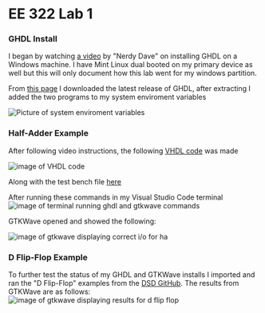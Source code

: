 # EE 322 Lab 1

### GHDL Install
I began by watching [a video](https://www.youtube.com/watch?v=H2GyAIYwZbw) by "Nerdy Dave" on installing GHDL on a Windows machine. I have Mint Linux dual booted on my primary device as well but this will only document how this lab went for my windows partition.

From [this page](https://github.com/ghdl/ghdl/releases/tag/v3.0.0) I downloaded the latest release of GHDL, after extracting I added the two programs to my system enviroment variables

![Picture of system enviroment variables](EE322/Resources/envVar.png)

### Half-Adder Example

After following video instructions, the following [VHDL code](EE322/Labs/Lab1/halfAdder/ha.vhdl) was made 

![image of VHDL code](EE322/Resources/haVHDLcode.png)

Along with the test bench file [here](/EE322/Labs/Lab1/halfAdder/ha_tb.vhdl)

After running these commands in my Visual Studio Code terminal 
![image of terminal running ghdl and gtkwave commands](EE322/Resources/cmdLogLab1.png)

GTKWave opened and showed the following:

![image of gtkwave displaying correct i/o for ha](EE322/Resources/haGTKWAVE.png)

### D Flip-Flop Example
To further test the status of my GHDL and GTKWave installs I imported and ran the "D Flip-Flop" examples from the [DSD GitHub](https://github.com/kevinwlu/dsd). The results from GTKWave are as follows:
![image of gtkwave displaying results for d flip flop](EE322/Resources/dffGTKWAVE.png)
